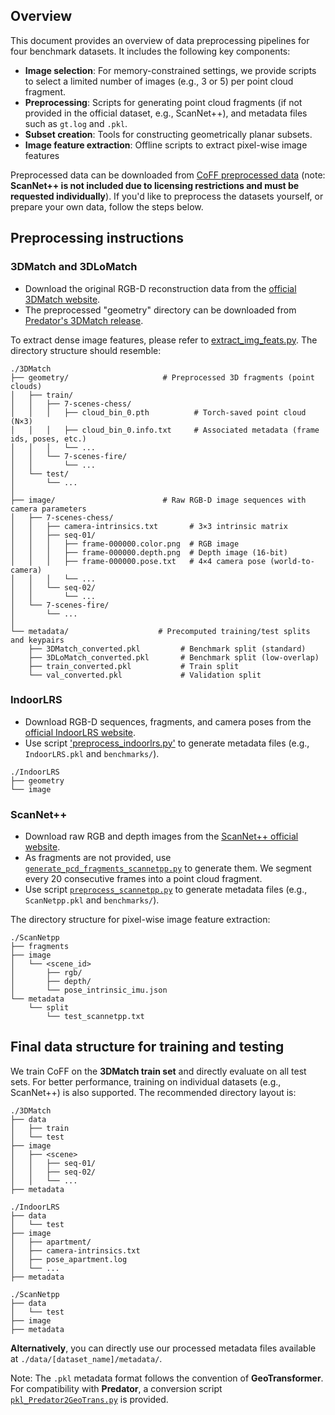 ## Overview

This document provides an overview of data preprocessing pipelines for four benchmark datasets. It includes the following key components:
- **Image selection**: For memory-constrained settings, we provide scripts to select a limited number of images (e.g., 3 or 5) per point cloud fragment.
- **Preprocessing**: Scripts for generating point cloud fragments (if not provided in the official dataset, e.g., ScanNet++), and metadata files such as `gt.log` and `.pkl`.
- **Subset creation**: Tools for constructing geometrically planar subsets.
- **Image feature extraction**: Offline scripts to extract pixel-wise image features

Preprocessed data can be downloaded from [CoFF preprocessed data](https://www.research-collection.ethz.ch/handle/20.500.11850/742804) (note: **ScanNet++ is not included due to licensing restrictions and must be requested individually**). If you'd like to preprocess the datasets yourself, or prepare your own data, follow the steps below.

## Preprocessing instructions

### 3DMatch and 3DLoMatch

- Download the original RGB-D reconstruction data from the [official 3DMatch website](https://3dmatch.cs.princeton.edu/#rgbd-reconstruction-datasets).
- The preprocessed "geometry" directory can be downloaded from [Predator's 3DMatch release](https://share.phys.ethz.ch/~gseg/pairwise_reg/).

To extract dense image features, please refer to [extract_img_feats.py](./extract_image_features/extract_img_feats.py). The directory structure should resemble:

```
./3DMatch
├── geometry/                     # Preprocessed 3D fragments (point clouds)
│   ├── train/
│   │   ├── 7-scenes-chess/
│   │   │   ├── cloud_bin_0.pth          # Torch-saved point cloud (N×3)
│   │   │   ├── cloud_bin_0.info.txt     # Associated metadata (frame ids, poses, etc.)
│   │   │   └── ...
│   │   └── 7-scenes-fire/
│   │       └── ...
│   └── test/
│       └── ...
│
├── image/                        # Raw RGB-D image sequences with camera parameters
│   ├── 7-scenes-chess/
│   │   ├── camera-intrinsics.txt       # 3×3 intrinsic matrix
│   │   ├── seq-01/
│   │   │   ├── frame-000000.color.png  # RGB image
│   │   │   ├── frame-000000.depth.png  # Depth image (16-bit)
│   │   │   ├── frame-000000.pose.txt   # 4×4 camera pose (world-to-camera)
│   │   │   └── ...
│   │   └── seq-02/
│   │       └── ...
│   └── 7-scenes-fire/
│       └── ...
│
└── metadata/                    # Precomputed training/test splits and keypairs
    ├── 3DMatch_converted.pkl         # Benchmark split (standard)
    ├── 3DLoMatch_converted.pkl       # Benchmark split (low-overlap)
    ├── train_converted.pkl           # Train split
    └── val_converted.pkl             # Validation split
```

### IndoorLRS

- Download RGB-D sequences, fragments, and camera poses from the [official IndoorLRS website](http://redwood-data.org/indoor_lidar_rgbd/download.html).
- Use script ['preprocess_indoorlrs.py'](./preprocess/preprocess_indoorlrs.py) to generate metadata files (e.g., `IndoorLRS.pkl` and `benchmarks/`).

```
./IndoorLRS
├── geometry
└── image
```

### ScanNet++

- Download raw RGB and depth images from the [ScanNet++ official website](https://kaldir.vc.in.tum.de/scannetpp/).
- As fragments are not provided, use [`generate_pcd_fragments_scannetpp.py`](./preprocess/generate_pcd_fragments_scannetpp.py) to generate them. We segment every 20 consecutive frames into a point cloud fragment.
- Use script [`preprocess_scannetpp.py`](./preprocess/preprocess_scannetpp.py) to generate metadata files (e.g., `ScanNetpp.pkl` and `benchmarks/`).
    

The directory structure for pixel-wise image feature extraction:

```
./ScanNetpp
├── fragments
├── image
│   └── <scene_id>
│       ├── rgb/
│       ├── depth/
│       └── pose_intrinsic_imu.json
└── metadata
    └── split
        └── test_scannetpp.txt
```

## Final data structure for training and testing

We train CoFF on the **3DMatch train set** and directly evaluate on all test sets. For better performance, training on individual datasets (e.g., ScanNet++) is also supported. The recommended directory layout is:

```
./3DMatch
├── data
│   ├── train
│   └── test
├── image
│   ├── <scene>
│   │   ├── seq-01/
│   │   ├── seq-02/
│   │   └── ...
├── metadata

./IndoorLRS
├── data
│   └── test
├── image
│   ├── apartment/
│   ├── camera-intrinsics.txt
│   ├── pose_apartment.log
│   └── ...
├── metadata

./ScanNetpp
├── data
│   └── test
├── image
├── metadata
```

**Alternatively**, you can directly use our processed metadata files available at `./data/[dataset_name]/metadata/`.

Note: The `.pkl` metadata format follows the convention of **GeoTransformer**. For compatibility with **Predator**, a conversion script [`pkl_Predator2GeoTrans.py`](./create_subsets/pkl_Predator2GeoTrans.py) is provided.
